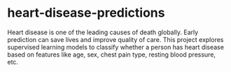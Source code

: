 # heart-disease-predictions
Heart disease is one of the leading causes of death globally. Early prediction can save lives and improve quality of care. This project explores supervised learning models to classify whether a person has heart disease based on features like age, sex, chest pain type, resting blood pressure, etc.

